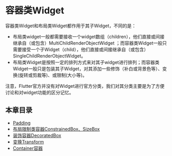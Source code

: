 # 容器类Widget

容器类Widget和布局类Widget都作用于其子Widget，不同的是：

- 布局类widget一般都需要接收一个widget数组（children），他们直接或间接继承自（或包含）MultiChildRenderObjectWidget ；而容器类Widget一般只需要接受一个子Widget（child），他们直接或间接继承自（或包含）SingleChildRenderObjectWidget。
- 布局类Widget是按照一定的排列方式来对其子widget进行排列；而容器类Widget一般只是包装其子Widget，对其添加一些修饰（补白或背景色等）、变换(旋转或剪裁等)、或限制(大小等)。

注意，Flutter官方并没有对Widget进行官方分类，我们对其分类主要是为了方便讨论和对widget功能的区分记忆。

## 本章目录

* [Padding](padding.md)
* [布局限制类容器ConstrainedBox、SizeBox](constrainedbox_and_sizebox.md)
* [装饰容器DecoratedBox](decoratedbox.md)      
* [变换Transform](transform.md) 
* [Container容器](container.md) 
